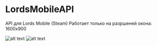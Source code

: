 # LordsMobileAPI
API для Lords Mobile (Steam)
Работает только на разршеней окона: 1600x900

![alt text](https://i.ibb.co/JxR49Fw/image.png)
![alt text](https://i.ibb.co/C70XNBC/image.png)
